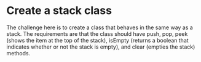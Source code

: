 # Create a stack class

The challenge here is to create a class that behaves in the same way as a stack. The requirements are that the class should have push, pop, peek (shows the item at the top of the stack), isEmpty (returns a boolean that indicates whether or not the stack is empty), and clear (empties the stack) methods.
